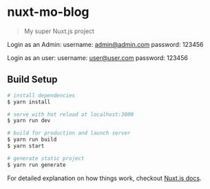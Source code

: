# nuxt-mo-blog

> My super Nuxt.js project

Login as an Admin:
username: admin@admin.com
password: 123456

Login as an user:
username: user@user.com
password: 123456






## Build Setup

``` bash
# install dependencies
$ yarn install

# serve with hot reload at localhost:3000
$ yarn run dev

# build for production and launch server
$ yarn run build
$ yarn start

# generate static project
$ yarn run generate
```

For detailed explanation on how things work, checkout [Nuxt.js docs](https://nuxtjs.org).
